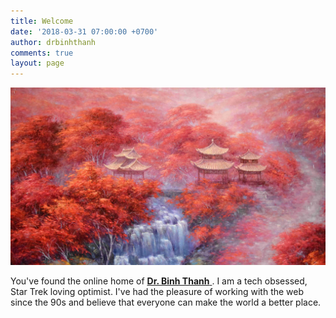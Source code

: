```yaml
---
title: Welcome
date: '2018-03-31 07:00:00 +0700'
author: drbinhthanh
comments: true
layout: page
---
```


![](/assets/img/banner.jpg)

You've found the online home of [**Dr. Binh Thanh**
](http://drbinhthanh.com). I am a tech obsessed, Star Trek loving optimist. I've had the pleasure of working with the web since the 90s and believe that everyone can make the world a better place.
